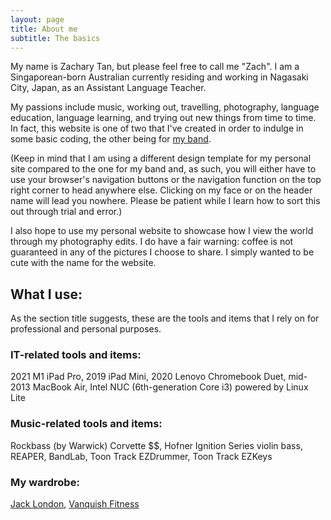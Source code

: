 ```yaml
---
layout: page
title: About me
subtitle: The basics
---
```


My name is Zachary Tan, but please feel free to call me "Zach". I am a Singaporean-born Australian currently residing and working in Nagasaki City, Japan, as an Assistant Language Teacher.

My passions include music, working out, travelling, photography, language education, language learning, and trying out new things from time to time. In fact, this website is one of two that I've created in order to indulge in some basic coding, the other being for [my band](https://roseburnavenuemusic.com).

(Keep in mind that I am using a different design template for my personal site compared to the one for my band and, as such, you will either have to use your browser's navigation buttons or the navigation function on the top right corner to head anywhere else. Clicking on my face or on the header name will lead you nowhere. Please be patient while I learn how to sort this out through trial and error.)

I also hope to use my personal website to showcase how I view the world through my photography edits. I do have a fair warning: coffee is not guaranteed in any of the pictures I choose to share. I simply wanted to be cute with the name for the website.


## What I use:

As the section title suggests, these are the tools and items that I rely on for professional and personal purposes.

### IT-related tools and items:

2021 M1 iPad Pro, 2019 iPad Mini, 2020 Lenovo Chromebook Duet, mid-2013 MacBook Air, Intel NUC (6th-generation Core i3) powered by Linux Lite

### Music-related tools and items:

Rockbass (by Warwick) Corvette $$, Hofner Ignition Series violin bass, REAPER, BandLab, Toon Track EZDrummer, Toon Track EZKeys

### My wardrobe:

[Jack London](https://shop.jacklondon.com.au/), [Vanquish Fitness](https://www.vqfit.com/)
